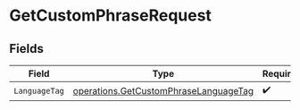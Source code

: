 # GetCustomPhraseRequest


## Fields

| Field                                                                                          | Type                                                                                           | Required                                                                                       | Description                                                                                    |
| ---------------------------------------------------------------------------------------------- | ---------------------------------------------------------------------------------------------- | ---------------------------------------------------------------------------------------------- | ---------------------------------------------------------------------------------------------- |
| `LanguageTag`                                                                                  | [operations.GetCustomPhraseLanguageTag](../../models/operations/getcustomphraselanguagetag.md) | :heavy_check_mark:                                                                             | N/A                                                                                            |
